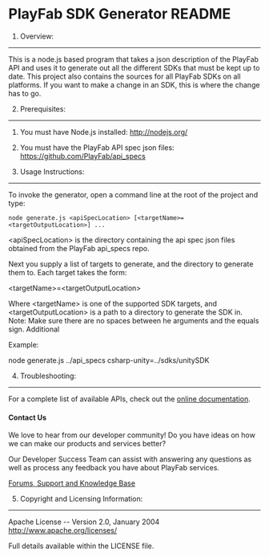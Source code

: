 PlayFab SDK Generator README
========
1. Overview:
----
This is a node.js based program that takes a json description of the PlayFab API and uses it to generate out all the different SDKs that must be kept up to date. This project also contains the sources for all PlayFab SDKs on all platforms. If you want to make a change in an SDK, this is where the change has to go.


2. Prerequisites:
----
1. You must have Node.js installed: http://nodejs.org/
2. You must have the PlayFab API spec json files: https://github.com/PlayFab/api_specs


3. Usage Instructions:
----
To invoke the generator, open a command line at the root of the project and type:
```
node generate.js <apiSpecLocation> [<targetName>=<targetOutputLocation>] ...
```

&lt;apiSpecLocation&gt; is the directory containing the api spec json files obtained from the PlayFab api_specs repo.

Next you supply a list of targets to generate, and the directory to generate them to. Each target takes the form:

&lt;targetName&gt;=&lt;targetOutputLocation&gt;

Where &lt;targetName&gt; is one of the supported SDK targets, and &lt;targetOutputLocation&gt; is a path to a directory to generate the SDK in. Note: Make sure there are no spaces between he arguments and the equals sign. Additional

Example:

node generate.js ../api_specs csharp-unity=../sdks/unitySDK

4. Troubleshooting:
----
For a complete list of available APIs, check out the [online documentation](http://api.playfab.com/Documentation/).

#### Contact Us
We love to hear from our developer community! 
Do you have ideas on how we can make our products and services better? 

Our Developer Success Team can assist with answering any questions as well as process any feedback you have about PlayFab services.

[Forums, Support and Knowledge Base](https://community.playfab.com/hc/en-us)


5. Copyright and Licensing Information:
----
  Apache License -- 
  Version 2.0, January 2004
  http://www.apache.org/licenses/

  Full details available within the LICENSE file.
